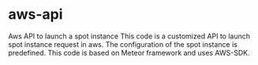 # aws-api
Aws API to launch a spot instance
This code is a customized API to launch spot instance request in aws.
The configuration of the spot instance is predefined. 
This code is based on Meteor framework and uses AWS-SDK.
